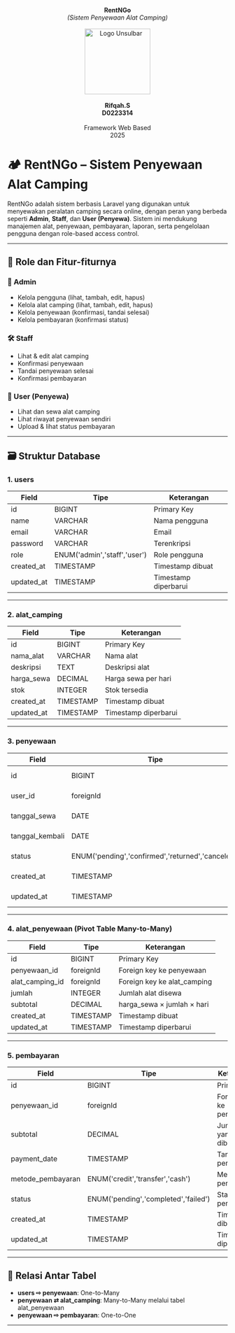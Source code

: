 <p align="center">
  <b>RentNGo</b><br>
  <i>(Sistem Penyewaan Alat Camping)</i><br><br>
 <img src="./LogoUnsulbar.png" alt="Logo Unsulbar" width="150"><br><br>
  <b>Rifqah.S</b><br>
  <b>D0223314</b><br><br>
  Framework Web Based<br>
  2025
</p>

# 🏕️ RentNGo – Sistem Penyewaan Alat Camping

RentNGo adalah sistem berbasis Laravel yang digunakan untuk menyewakan peralatan camping secara online, dengan peran yang berbeda seperti **Admin**, **Staff**, dan **User (Penyewa)**. Sistem ini mendukung manajemen alat, penyewaan, pembayaran, laporan, serta pengelolaan pengguna dengan role-based access control.

---

## 🎯 Role dan Fitur-fiturnya

### 🔐 Admin

* Kelola pengguna (lihat, tambah, edit, hapus)
* Kelola alat camping (lihat, tambah, edit, hapus)
* Kelola penyewaan (konfirmasi, tandai selesai)
* Kelola pembayaran (konfirmasi status)

### 🛠️ Staff

* Lihat & edit alat camping
* Konfirmasi penyewaan
* Tandai penyewaan selesai
* Konfirmasi pembayaran


### 👤 User (Penyewa)

* Lihat dan sewa alat camping
* Lihat riwayat penyewaan sendiri
* Upload & lihat status pembayaran

---

## 🗃️ Struktur Database

### 1. users

| Field       | Tipe                         | Keterangan           |
| ----------- | ---------------------------- | -------------------- |
| id          | BIGINT                       | Primary Key          |
| name        | VARCHAR                      | Nama pengguna        |
| email       | VARCHAR                      | Email                |
| password    | VARCHAR                      | Terenkripsi          |
| role        | ENUM('admin','staff','user') | Role pengguna        |
| created\_at | TIMESTAMP                    | Timestamp dibuat     |
| updated\_at | TIMESTAMP                    | Timestamp diperbarui |

---

### 2. alat_camping

| Field       | Tipe      | Keterangan           |
| ----------- | --------- | -------------------- |
| id          | BIGINT    | Primary Key          |
| nama\_alat  | VARCHAR   | Nama alat            |
| deskripsi   | TEXT      | Deskripsi alat       |
| harga\_sewa | DECIMAL   | Harga sewa per hari  |
| stok        | INTEGER   | Stok tersedia        |
| created\_at | TIMESTAMP | Timestamp dibuat     |
| updated\_at | TIMESTAMP | Timestamp diperbarui |

---

### 3. penyewaan

| Field            | Tipe                                              | Keterangan             |
| ---------------- | ------------------------------------------------- | ---------------------- |
| id               | BIGINT                                            | Primary Key            |
| user\_id         | foreignId                                         | Foreign key ke users |
| tanggal\_sewa    | DATE                                              | Tanggal mulai sewa     |
| tanggal\_kembali | DATE                                              | Tanggal kembali alat   |
| status           | ENUM('pending','confirmed','returned','canceled') | Status penyewaan       |
| created\_at      | TIMESTAMP                                         | Timestamp dibuat       |
| updated\_at      | TIMESTAMP                                         | Timestamp diperbarui   |

---

### 4. alat_penyewaan (Pivot Table Many-to-Many)

| Field             | Tipe      | Keterangan                    |
| ----------------- | --------- | ----------------------------- |
| id                | BIGINT    | Primary Key                   |
| penyewaan\_id     | foreignId | Foreign key ke penyewaan    |
| alat\_camping\_id | foreignId | Foreign key ke alat_camping |
| jumlah            | INTEGER   | Jumlah alat disewa            |
| subtotal          | DECIMAL   | harga\_sewa × jumlah × hari   |
| created\_at       | TIMESTAMP | Timestamp dibuat              |
| updated\_at       | TIMESTAMP | Timestamp diperbarui          |

---

### 5. pembayaran

| Field              | Tipe                                 | Keterangan                 |
| ------------------ | ------------------------------------ | -------------------------- |
| id                 | BIGINT                               | Primary Key                |
| penyewaan\_id      | foreignId                            | Foreign key ke penyewaan |
| subtotal           | DECIMAL                              | Jumlah total yang dibayar  |
| payment\_date      | TIMESTAMP                            | Tanggal pembayaran         |
| metode\_pembayaran | ENUM('credit','transfer','cash')     | Metode pembayaran          |
| status             | ENUM('pending','completed','failed') | Status pembayaran          |
| created\_at        | TIMESTAMP                            | Timestamp dibuat           |
| updated\_at        | TIMESTAMP                            | Timestamp diperbarui       |

---

## 🔄 Relasi Antar Tabel

* **users ⇨ penyewaan**: One-to-Many
* **penyewaan ⇄ alat\_camping**: Many-to-Many melalui tabel alat_penyewaan
* **penyewaan ⇨ pembayaran**: One-to-One
 

---